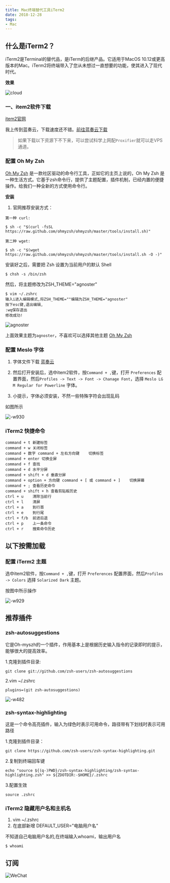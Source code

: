```yaml
---
title: Mac终端替代工具iTerm2
date: 2018-12-28
tags:
- Mac
---
```

## 什么是iTerm2？

iTerm2是Terminal的替代品，是iTerm的后继产品。它适用于MacOS 10.12或更高版本的Mac。iTerm2将终端带入了您从未想过一直想要的功能，使其进入了现代时代。

**效果**

![cloud](https://cloud.githubusercontent.com/assets/2618447/6316862/70f58fb6-ba03-11e4-82c9-c083bf9a6574.png)

### 一、item2软件下载

[item2官网](https://www.iterm2.com/)

 我上传到蓝奏云，下载速度还不错。[前往蓝奏云下载](https://qqlcx5.lanzous.com/ibyghcf)

> 如果下载以下资源下不下来，可以尝试科学上网配`Proxifier`就可以走VPS通道。

### 配置 Oh My Zsh

[Oh My Zsh](http://ohmyz.sh/) 是一款社区驱动的命令行工具，正如它的主页上说的，Oh My Zsh 是一种生活方式。它基于zsh命令行，提供了主题配置，插件机制，已经内置的便捷操作。给我们一种全新的方式使用命令行。

**安装**

1. 官网推荐安装方式：

```
第一种 curl:

$ sh -c "$(curl -fsSL https://raw.github.com/ohmyzsh/ohmyzsh/master/tools/install.sh)"

第二种 wget:

$ sh -c "$(wget https://raw.github.com/ohmyzsh/ohmyzsh/master/tools/install.sh -O -)"
```

安装好之后，需要把 Zsh 设置为当前用户的默认 Shell

```
$ chsh -s /bin/zsh
```

然后，将主题修改为ZSH_THEME="agnoster"

```
$ vim ~/.zshrc
输入i进入编辑模式,将ZSH_THEME=""编辑为ZSH_THEME="agnoster"
按下esc键,退出编辑,
:wq保存退出
修改成功!
```
![agnoster](https://cdn.jsdelivr.net/gh/qqlcx5/figure-bed@1.2/img/20200725002842.jpg)

上面效果主题为`agnoster`，不喜欢可以选择其他主题 [Oh My Zsh](https://github.com/ohmyzsh/ohmyzsh/wiki/Themes)

### 配置 Meslo 字体

1. 字体文件下载 [蓝奏云](https://qqlcx5.lanzous.com/ibzub5c)

2. 然后打开安装后，选中item2软件，按`Command + ,`键，打开 `Preferences` 配置界面，然后`Profiles -> Text -> Font -> Chanage Font`，选择 `Meslo LG M Regular for Powerline` 字体。
3. 小提示，字体必须安装，不然一些特殊字符会出现乱码

如图所示

![-w930](https://cdn.jsdelivr.net/gh/qqlcx5/figure-bed@1.2/img/20200725002848.jpg)

### iTerm2 快捷命令

```
command + t 新建标签
command + w 关闭标签
command + 数字 command + 左右方向键    切换标签
command + enter 切换全屏
command + f 查找
command + d 水平分屏
command + shift + d 垂直分屏
command + option + 方向键 command + [ 或 command + ]    切换屏幕
command + ; 查看历史命令
command + shift + h 查看剪贴板历史
ctrl + u    清除当前行
ctrl + l    清屏
ctrl + a    到行首
ctrl + e    到行尾
ctrl + f/b  前进后退
ctrl + p    上一条命令
ctrl + r    搜索命令历史
```

## 以下按需加载

### 配置 iTerm2 主题

选中item2软件，按`Command + ,`键，打开 `Preferences` 配置界面，然后`Profiles -> Colors` 选择 `Solarized Dark` 主题。

按图中所示操作

![-w929](https://cdn.jsdelivr.net/gh/qqlcx5/figure-bed@1.2/img/20200725002854.jpg)

## 推荐插件

### zsh-autosuggestions

它是Oh-myszh的一个插件，作用基本上是根据历史输入指令的记录即时的提示，能够很大的提高效率。

1.克隆到插件目录:

```
git clone git://github.com/zsh-users/zsh-autosuggestions
```

2.vim ~/.zshrc

```
plugins=(git zsh-autosuggestions)
```

![-w482](https://cdn.jsdelivr.net/gh/qqlcx5/figure-bed@1.2/img/20200725002851.jpg)


### zsh-syntax-highlighting

这是一个命令高亮插件，输入为绿色时表示可用命令，路径带有下划线时表示可用路径

1.克隆到插件目录：

```
git clone https://github.com/zsh-users/zsh-syntax-highlighting.git
```
2.复制到终端回车键

```
echo "source ${(q-)PWD}/zsh-syntax-highlighting/zsh-syntax-highlighting.zsh" >> ${ZDOTDIR:-$HOME}/.zshrc
```
3.配置生效

```
source .zshrc
```

### iTerm2 隐藏用户名和主机名

1. vim ~/.zshrc
2. 在底部新增 DEFAULT_USER="电脑用户名"

不知道自己电脑用户名的,在终端输入whoami，输出用户名

```
$ whoami
```

## 订阅

![WeChat](https://cdn.jsdelivr.net/gh/qqlcx5/figure-bed@1.1/img/WeChat.png)



